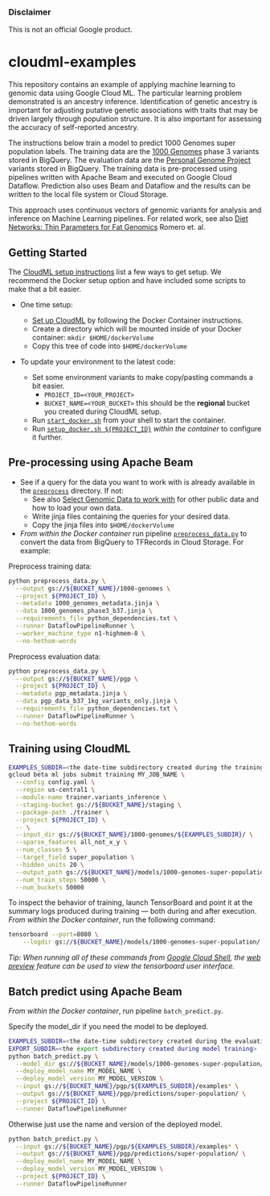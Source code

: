 ### Disclaimer

This is not an official Google product.

cloudml-examples
================

This repository contains an example of applying machine learning to genomic data using Google Cloud ML. The particular learning problem demonstrated is an ancestry inference. Identification of genetic ancestry is important for adjusting putative genetic associations with traits that may be driven largely through population structure. It is also important for assessing the accuracy of self-reported ancestry.

The instructions below train a model to predict 1000 Genomes super population labels.  The training data are the [1000 Genomes](http://googlegenomics.readthedocs.io/en/latest/use_cases/discover_public_data/1000_genomes.html) phase 3 variants stored in BigQuery. The evaluation data are the [Personal Genome Project](http://googlegenomics.readthedocs.io/en/latest/use_cases/discover_public_data/pgp_public_data.html) variants stored in BigQuery.  The training data is pre-processed using pipelines written with Apache Beam and executed on Google Cloud Dataflow. Prediction also uses Beam and Dataflow and the results can be written to the local file system or Cloud Storage.

This approach uses continuous vectors of genomic variants for analysis and inference on Machine Learning pipelines. For related work, see also [Diet Networks: Thin Parameters for Fat Genomics](https://openreview.net/pdf?id=Sk-oDY9ge) Romero et. al.

## Getting Started

The [CloudML setup instructions](https://cloud.google.com/ml/docs/how-tos/getting-set-up) list a few ways to get setup. We recommend the Docker setup option and have included some scripts to make that a bit easier.

*   One time setup:
    *   [Set up CloudML](https://cloud.google.com/ml/docs/how-tos/getting-set-up) by following the Docker Container instructions.
    *   Create a directory which will be mounted inside of your Docker container: `mkdir $HOME/dockerVolume`
    *   Copy this tree of code into `$HOME/dockerVolume`

*   To update your environment to the latest code:
    *   Set some environment variants to make copy/pasting commands a bit easier.
        * `PROJECT_ID=<YOUR_PROJECT>`
        * `BUCKET_NAME=<YOUR_BUCKET>` this should be the **regional** bucket you created during CloudML setup.
    *   Run [`start_docker.sh`](./docker/start_docker.sh) from your shell to start the container.
    *   Run [`setup_docker.sh ${PROJECT_ID}`](./setup_docker.sh) *within the container* to configure it further.

## Pre-processing using Apache Beam

*   See if a query for the data you want to work with is already available in the [`preprocess`](./preprocess) directory.  If not:
    *   See also [Select Genomic Data to work with](http://googlegenomics.readthedocs.io/en/latest/sections/select_genomic_data.html) for other public data and how to load your own data.
    *   Write jinja files containing the queries for your desired data.
    *   Copy the jinja files into `$HOME/dockerVolume`
*   *From within the Docker container* run pipeline
   [`preprocess_data.py`](./preprocess/preprocess_data.py) to convert the data from BigQuery
    to TFRecords in Cloud Storage. For example:

Preprocess training data:

```bash
python preprocess_data.py \
  --output gs://${BUCKET_NAME}/1000-genomes \
  --project ${PROJECT_ID} \
  --metadata 1000_genomes_metadata.jinja \
  --data 1000_genomes_phase3_b37.jinja \
  --requirements_file python_dependencies.txt \
  --runner DataflowPipelineRunner \
  --worker_machine_type n1-highmem-8 \
  --no-hethom-words
```

Preprocess evaluation data:

```bash
python preprocess_data.py \
  --output gs://${BUCKET_NAME}/pgp \
  --project ${PROJECT_ID} \
  --metadata pgp_metadata.jinja \
  --data pgp_data_b37_1kg_variants_only.jinja \
  --requirements_file python_dependencies.txt \
  --runner DataflowPipelineRunner \
  --no-hethom-words
```

## Training using CloudML

```bash
EXAMPLES_SUBDIR=<the date-time subdirectory created during the training data preprocess step>
gcloud beta ml jobs submit training MY_JOB_NAME \
  --config config.yaml \
  --region us-central1 \
  --module-name trainer.variants_inference \
  --staging-bucket gs://${BUCKET_NAME}/staging \
  --package-path ./trainer \
  --project ${PROJECT_ID} \
  -- \
  --input_dir gs://${BUCKET_NAME}/1000-genomes/${EXAMPLES_SUBDIR}/ \
  --sparse_features all_not_x_y \
  --num_classes 5 \
  --target_field super_population \
  --hidden_units 20 \
  --output_path gs://${BUCKET_NAME}/models/1000-genomes-super-population/ \
  --num_train_steps 50000 \
  --num_buckets 50000
```

To inspect the behavior of training, launch TensorBoard and point it at the summary logs produced during training — both during and after execution.  *From within the Docker container*, run the following command:

```bash
tensorboard --port=8080 \
    --logdir gs://${BUCKET_NAME}/models/1000-genomes-super-population/
```

*Tip: When running all of these commands from [Google Cloud Shell](https://cloud.google.com/shell/docs/), the [web preview](https://cloud.google.com/shell/docs/using-web-preview) feature can be used to view the tensorboard user interface.*

## Batch predict using Apache Beam

*From within the Docker container*, run pipeline `batch_predict.py`.

Specify the model_dir if you need the model to be deployed.

```bash
EXAMPLES_SUBDIR=<the date-time subdirectory created during the evaluation data preprocess step>
EXPORT_SUBDIR=<the export subdirectory created during model training>
python batch_predict.py \
  --model_dir gs://${BUCKET_NAME}/models/1000-genomes-super-population/export/${EXPORT_SUBDIR}/ \
  --deploy_model_name MY_MODEL_NAME \
  --deploy_model_version MY_MODEL_VERSION \
  --input gs://${BUCKET_NAME}/pgp/${EXAMPLES_SUBDIR}/examples* \
  --output gs://${BUCKET_NAME}/pgp/predictions/super-population/ \
  --project ${PROJECT_ID} \
  --runner DataflowPipelineRunner
```

Otherwise just use the name and version of the deployed model.

```bash
python batch_predict.py \
  --input gs://${BUCKET_NAME}/pgp/${EXAMPLES_SUBDIR}/examples* \
  --output gs://${BUCKET_NAME}/pgp/predictions/super-population/ \
  --deploy_model_name MY_MODEL_NAME \
  --deploy_model_version MY_MODEL_VERSION \
  --project ${PROJECT_ID} \
  --runner DataflowPipelineRunner
```
